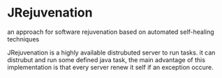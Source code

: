 JRejuvenation
=============

an approach for software rejuvenation based on automated self-healing techniques

JRejuvenation is a highly available distrubuted server to run tasks. it can distrubut and run some defined java task,
the main advantage of this implementation is that every server renew it self if an exception occure.
